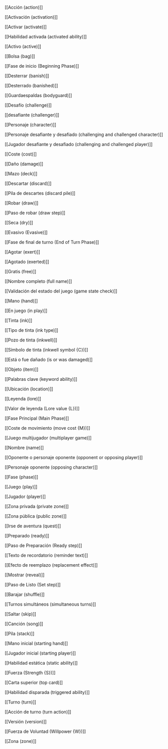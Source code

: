   
  

[[Acción (action)]]


  

[[Activación (activation)]]



  

[[Activar (activate)]]



  

[[Habilidad activada (activated ability)]]



  

[[Activo (active)]]



  

[[Bolsa (bag)]]



  

[[Fase de inicio (Beginning Phase)]]



  

[[Desterrar (banish)]]



  

[[Desterrado (banished)]]



  

[[Guardaespaldas (bodyguard)]]



  

[[Desafío (challenge)]]



  

[[desafiante (challenger)]]



  

[[Personaje (character)]]



  

[[Personaje desafiante y desafiado (challenging and challenged character)]]

  



  

[[Jugador desafiante y desafiado (challenging and challenged player)]]

  



  

[[Coste (cost)]]



  

[[Daño (damage)]]



  

[[Mazo (deck)]]



  

[[Descartar (discard)]]



  

[[Pila de descartes (discard pile)]]



  

[[Robar (draw)]]



  

[[Paso de robar (draw step)]]



  

[[Seca (dry)]]



  

[[Evasivo (Evasive)]]


  

[[Fase de final de turno (End of Turn Phase)]]



  

[[Agotar (exert)]]


  

[[Agotado (exerted)]]



  

[[Gratis (free)]]



  

[[Nombre completo (full name)]]


  

[[Validación del estado del juego (game state check)]]



  

[[Mano (hand)]]



  

[[En juego (in play)]]



  

[[Tinta (ink)]]



  

[[Tipo de tinta (ink type)]]



  

[[Pozo de tinta (inkwell)]]



  

[[Símbolo de tinta (inkwell symbol {C})]]



  

[[Está o fue dañado (is or was damaged)]]



  

[[Objeto (item)]]


  

[[Palabras clave (keyword ability)]]



  

[[Ubicación (location)]]



  

[[Leyenda (lore)]]



  

[[Valor de leyenda (Lore value {L})]]



  

[[Fase Principal (Main Phase)]]



  

[[Coste de movimiento (move cost {M})]]



  

[[Juego multijugador (multiplayer game)]]



  

[[Nombre (name)]]



  

[[Oponente o personaje oponente (opponent or opposing player)]]



  

[[Personaje oponente (opposing character)]]



  

[[Fase (phase)]]


  

[[Juego (play)]]



  

[[Jugador (player)]]



  

[[Zona privada (private zone)]]



  

[[Zona pública (public zone)]]


  

[[Irse de aventura (quest)]]



  

[[Preparado (ready)]]



  

[[Paso de Preparación (Ready step)]]



  

[[Texto de recordatorio (reminder text)]]



  

[[Efecto de reemplazo (replacement effect)]]



  

[[Mostrar (reveal)]]



  

[[Paso de Listo (Set step)]]



  

[[Barajar (shuffle)]]



  

[[Turnos simultáneos (simultaneous turns)]]



  

[[Saltar (skip)]]

  



  

[[Canción (song)]]



  

[[Pila (stack)]]



  

[[Mano inicial (starting hand)]]



  

[[Jugador inicial (starting player)]]



  

[[Habilidad estática (static ability)]]



  

[[Fuerza (Strength {S})]]



  

[[Carta superior (top card)]]



  

[[Habilidad disparada (triggered ability)]]



  

[[Turno (turn)]]



  

[[Acción de turno (turn action)]]



  

[[Versión (version)]]



  

[[Fuerza de Voluntad (Willpower {W})]]



  

[[Zona (zone)]]

